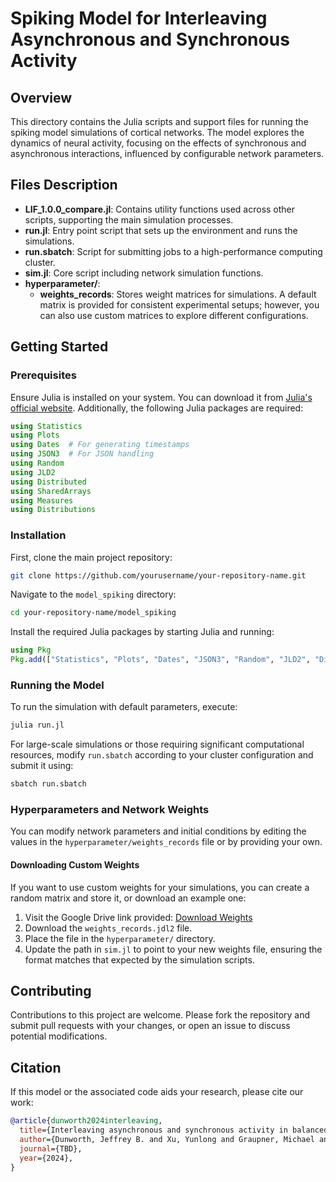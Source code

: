 # Spiking Model for Interleaving Asynchronous and Synchronous Activity

## Overview
This directory contains the Julia scripts and support files for running the spiking model simulations of cortical networks. The model explores the dynamics of neural activity, focusing on the effects of synchronous and asynchronous interactions, influenced by configurable network parameters.

## Files Description
- **LIF_1.0.0_compare.jl**: Contains utility functions used across other scripts, supporting the main simulation processes.
- **run.jl**: Entry point script that sets up the environment and runs the simulations.
- **run.sbatch**: Script for submitting jobs to a high-performance computing cluster.
- **sim.jl**: Core script including network simulation functions.
- **hyperparameter/**:
  - **weights_records**: Stores weight matrices for simulations. A default matrix is provided for consistent experimental setups; however, you can also use custom matrices to explore different configurations.

## Getting Started

### Prerequisites
Ensure Julia is installed on your system. You can download it from [Julia's official website](https://julialang.org/downloads/). Additionally, the following Julia packages are required:

```julia
using Statistics
using Plots  
using Dates  # For generating timestamps
using JSON3  # For JSON handling
using Random
using JLD2
using Distributed
using SharedArrays
using Measures
using Distributions
```

### Installation
First, clone the main project repository:
```bash
git clone https://github.com/yourusername/your-repository-name.git
```
Navigate to the `model_spiking` directory:
```bash
cd your-repository-name/model_spiking
```

Install the required Julia packages by starting Julia and running:
```julia
using Pkg
Pkg.add(["Statistics", "Plots", "Dates", "JSON3", "Random", "JLD2", "Distributed", "SharedArrays", "Measures", "Distributions"])
```

### Running the Model
To run the simulation with default parameters, execute:
```bash
julia run.jl
```

For large-scale simulations or those requiring significant computational resources, modify `run.sbatch` according to your cluster configuration and submit it using:
```bash
sbatch run.sbatch
```

### Hyperparameters and Network Weights
You can modify network parameters and initial conditions by editing the values in the `hyperparameter/weights_records` file or by providing your own.

#### Downloading Custom Weights
If you want to use custom weights for your simulations, you can create a random matrix and store it, or download an example one:
1. Visit the Google Drive link provided: [Download Weights](https://drive.google.com/file/d/196eV5s0HyQuvvNJzoV9PkFcrPD7EsLOn/view?usp=drive_link)
2. Download the `weights_records.jdl2` file.
3. Place the file in the `hyperparameter/` directory.
4. Update the path in `sim.jl` to point to your new weights file, ensuring the format matches that expected by the simulation scripts.

## Contributing
Contributions to this project are welcome. Please fork the repository and submit pull requests with your changes, or open an issue to discuss potential modifications.

## Citation
If this model or the associated code aids your research, please cite our work:
```bibtex
@article{dunworth2024interleaving,
  title={Interleaving asynchronous and synchronous activity in balanced cortical networks with short term synaptic depression},
  author={Dunworth, Jeffrey B. and Xu, Yunlong and Graupner, Michael and Ermentrout, Bard and Reyes, Alex D. and Doiron, Brent},
  journal={TBD},
  year={2024},
}
```
